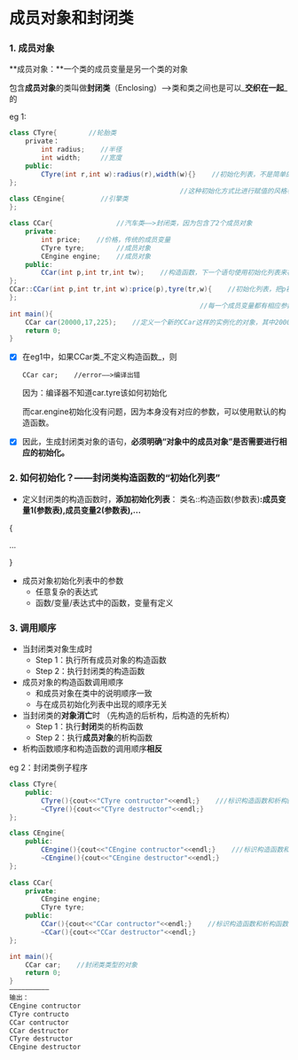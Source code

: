 # 成员对象和封闭类

### 1. 成员对象

**成员对象：**一个类的成员变量是另一个类的对象

包含**成员对象**的类叫做**封闭类**（Enclosing）——&gt;类和类之间也是可以_**交织在一起**_的

eg 1:

```java
class CTyre{        //轮胎类
    private：
        int radius;    //半径
        int width;     //宽度
    public:
        CTyre(int r,int w):radius(r),width(w){}    //初始化列表，不是简单的“radius=r,width=w”这样的赋值语句进行初始化
}; 
                                           //这种初始化方式比进行赋值的风格看起来更好一些
class CEngine{         //引擎类
};

class CCar{                //汽车类——>封闭类，因为包含了2个成员对象
    private:
        int price;    //价格，传统的成员变量
        CTyre tyre;        //成员对象
        CEngine engine;    //成员对象
    public:
        CCar(int p,int tr,int tw);    //构造函数，下一个语句使用初始化列表来初始化CCar这个构造函数
};
CCar::CCar(int p,int tr,int w):price(p),tyre(tr,w){    //初始化列表，把p初始化给price，tr和w初始化给tyre，使得CCar里的
};  
                                                //每一个成员变量都有相应参数的一个初始化
int main(){
    CCar car(20000,17,225);    //定义一个新的CCar这样的实例化的对象，其中20000初始化为price，17初始化为半径，255初始化为宽度
    return 0;
}
```

* [x] 在eg1中，如果CCar类_不定义构造函数_，则

  ```
  CCar car;    //error——>编译出错
  ```

  因为：编译器不知道car.tyre该如何初始化

  而car.engine初始化没有问题，因为本身没有对应的参数，可以使用默认的构造函数。

* [x] 因此，生成封闭类对象的语句，**必须明确“对象中的成员对象”是否需要进行相应的初始化。**

### 2. 如何初始化？——封闭类构造函数的“初始化列表”

* 定义封闭类的构造函数时，**添加初始化列表**：
  类名::构造函数\(参数表\)**:成员变量1\(参数表\),成员变量2\(参数表\),...**

{

...

}

* 成员对象初始化列表中的参数
  * 任意复杂的表达式
  * 函数/变量/表达式中的函数，变量有定义

### 3. 调用顺序

* 当封闭类对象生成时
  * Step 1：执行所有成员对象的构造函数
  * Step 2：执行封闭类的构造函数
* 成员对象的构造函数调用顺序
  * 和成员对象在类中的说明顺序一致
  * 与在成员初始化列表中出现的顺序无关
* 当封闭类的**对象消亡**时  （先构造的后析构，后构造的先析构）
  * Step 1：执行**封闭**类的析构函数
  * Step 2：执行**成员对象**的析构函数
* 析构函数顺序和构造函数的调用顺序**相反**

eg 2：封闭类例子程序

```java
class CTyre{
    public:
        CTyre(){cout<<"CTyre contructor"<<endl;}    ///标识构造函数和析构函数的调用
        ~CTyre(){cout<<"CTyre destructor"<<endl;}
};

class CEngine{
    public:
        CEngine(){cout<<"CEngine contructor"<<endl;}    ///标识构造函数和析构函数的调用
        ~CEngine(){cout<<"CEngine destructor"<<endl;}
};
    
class CCar{
    private:
        CEngine engine;
        CTyre tyre;
    public:
        CCar(){cout<<"CCar contructor"<<endl;}    //标识构造函数和析构函数的调用
        ~CCar(){cout<<"CCar destructor"<<endl;}        
};

int main(){
    CCar car;    //封闭类类型的对象
    return 0;
}
——————————
输出：
CEngine contructor
CTyre contructo
CCar contructor
CCar destructor
CTyre destructor
CEngine destructor
```



